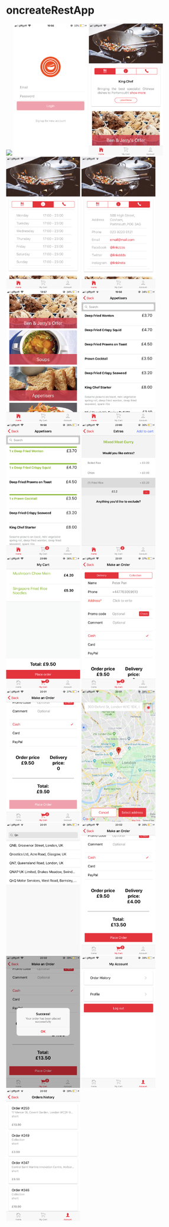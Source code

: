 # oncreateRestApp
<img src="src/assets/Wireframe%20screenshots/IMG_0149.PNG?raw=true" width="200" height="auto">

<img src="src/assets/Wireframe%20screenshots/IMG_0150.PNG?raw=true" width="200" height="auto">

<img src="src/assets/Wireframe%20screenshots/IMG_0151.PNG?raw=true" width="200" height="auto">

<img src="src/assets/Wireframe%20screenshots/IMG_0152.PNG?raw=true" width="200" height="auto">

<img src="src/assets/Wireframe%20screenshots/IMG_0153.PNG?raw=true" width="200" height="auto">

<img src="src/assets/Wireframe%20screenshots/IMG_0154.PNG?raw=true" width="200" height="auto">

<img src="src/assets/Wireframe%20screenshots/IMG_0155.PNG?raw=true" width="200" height="auto">

<img src="src/assets/Wireframe%20screenshots/IMG_0156.PNG?raw=true" width="200" height="auto">

<img src="src/assets/Wireframe%20screenshots/IMG_0158.PNG?raw=true" width="200" height="auto">

<img src="src/assets/Wireframe%20screenshots/IMG_0159.PNG?raw=true" width="200" height="auto">

<img src="src/assets/Wireframe%20screenshots/IMG_0160.PNG?raw=true" width="200" height="auto">

<img src="src/assets/Wireframe%20screenshots/IMG_0161.PNG?raw=true" width="200" height="auto">

<img src="src/assets/Wireframe%20screenshots/IMG_0163.PNG?raw=true" width="200" height="auto">

<img src="src/assets/Wireframe%20screenshots/IMG_0164.PNG?raw=true" width="200" height="auto">

<img src="src/assets/Wireframe%20screenshots/IMG_0165.PNG?raw=true" width="200" height="auto">

<img src="src/assets/Wireframe%20screenshots/IMG_0167.PNG?raw=true" width="200" height="auto">

<img src="src/assets/Wireframe%20screenshots/IMG_0168.PNG?raw=true" width="200" height="auto">

<img src="src/assets/Wireframe%20screenshots/IMG_0169.PNG?raw=true" width="200" height="auto">


